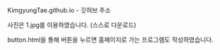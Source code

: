 KimgyungTae.github.io - 깃허브 주소

사진은 1.jpg를 이용하였습니다. (스스로 다운로드)

button.html을 통해 버튼을 누르면 홈페이지로 가는 프로그램도 작성하였습니다. 
